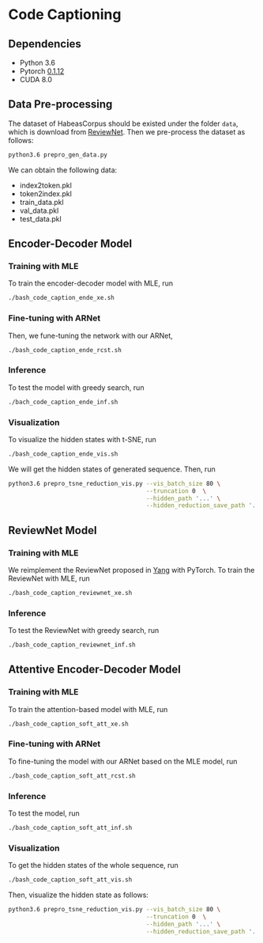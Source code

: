 # Code Captioning

## Dependencies
 - Python 3.6
 - Pytorch [0.1.12](http://download.pytorch.org/whl/cu80/torch-0.1.12.post1-cp36-cp36m-linux_x86_64.whl)
 - CUDA 8.0

## Data Pre-processing
The dataset of HabeasCorpus should be existed under the folder `data`, which is download from [ReviewNet](https://github.com/kimiyoung/review_net/blob/master/code_caption/README.md). Then we pre-process the dataset as follows:
```bash
python3.6 prepro_gen_data.py
```

We can obtain the following data:
 - index2token.pkl
 - token2index.pkl
 - train_data.pkl
 - val_data.pkl
 - test_data.pkl

## Encoder-Decoder Model

### Training with MLE
To train the encoder-decoder model with MLE, run
```bash
./bash_code_caption_ende_xe.sh
```

### Fine-tuning with ARNet
Then, we fune-tuning the network with our ARNet,
```bash
./bash_code_caption_ende_rcst.sh
```

### Inference
To test the model with greedy search, run
```bash
./bach_code_caption_ende_inf.sh
```

### Visualization
To visualize the hidden states with t-SNE, run
```bash
./bash_code_caption_ende_vis.sh
```
We will get the hidden states of generated sequence. Then, run
```bash
python3.6 prepro_tsne_reduction_vis.py --vis_batch_size 80 \
                                       --truncation 0  \
                                       --hidden_path '...' \
                                       --hidden_reduction_save_path '...'
```


## ReviewNet Model

### Training with MLE
We reimplement the ReviewNet proposed in [Yang](https://arxiv.org/abs/1605.07912) with PyTorch. To train the ReviewNet with MLE, run
```bash
./bash_code_caption_reviewnet_xe.sh
```

### Inference
To test the ReviewNet with greedy search, run
```bash
./bash_code_caption_reviewnet_inf.sh
```


## Attentive Encoder-Decoder Model

### Training with MLE
To train the attention-based model with MLE, run
```bash
./bash_code_caption_soft_att_xe.sh
```

### Fine-tuning with ARNet
To fine-tuning the model with our ARNet based on the MLE model, run
```bash
./bash_code_caption_soft_att_rcst.sh
```

### Inference
To test the model, run
```bash
./bash_code_caption_soft_att_inf.sh
```

### Visualization
To get the hidden states of the whole sequence, run
```bash
./bash_code_caption_soft_att_vis.sh
```
Then, visualize the hidden state as follows:
```bash
python3.6 prepro_tsne_reduction_vis.py --vis_batch_size 80 \
                                       --truncation 0  \
                                       --hidden_path '...' \
                                       --hidden_reduction_save_path '...'
```

